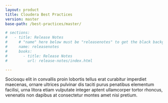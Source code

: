 ```yaml
---
layout: product
title: Cloudera Best Practices
version: master
base-path: /best-practices/master/

# sections:
#   - title: Release Notes
#     # "name" here below must be "releasenotes" to get the black background
#     name: releasenotes
#     books:
#       - title: Release Notes
#         url: release-notes/index.html

---
```

Sociosqu elit in convallis proin lobortis tellus erat curabitur
imperdiet maecenas, ornare ultrices pulvinar dis taciti purus penatibus
elementum facilisi, urna litora etiam vulputate integer aptent
ullamcorper tortor rhoncus, venenatis non dapibus at consectetur montes
amet nisi pretium.
